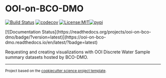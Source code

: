 OOI-on-BCO-DMO
==============================
[![Build Status](https://github.com/cooleyky/ooi-on-bco-dmo/workflows/Tests/badge.svg)](https://github.com/cooleyky/ooi-on-bco-dmo/actions)
[![codecov](https://codecov.io/gh/cooleyky/ooi-on-bco-dmo/branch/main/graph/badge.svg)](https://codecov.io/gh/cooleyky/ooi-on-bco-dmo)
[![License:MIT](https://img.shields.io/badge/License-MIT-lightgray.svg?style=flt-square)](https://opensource.org/licenses/MIT)[![pypi](https://img.shields.io/pypi/v/ooi-on-bco-dmo.svg)](https://pypi.org/project/ooi-on-bco-dmo)
<!-- [![conda-forge](https://img.shields.io/conda/dn/conda-forge/ooi-on-bco-dmo?label=conda-forge)](https://anaconda.org/conda-forge/ooi-on-bco-dmo) -->[![Documentation Status](https://readthedocs.org/projects/ooi-on-bco-dmo/badge/?version=latest)](https://ooi-on-bco-dmo.readthedocs.io/en/latest/?badge=latest)


Requesting and creating visualizations with OOI Discrete Water Sample summary datasets hosted by BCO-DMO.

--------

<p><small>Project based on the <a target="_blank" href="https://github.com/jbusecke/cookiecutter-science-project">cookiecutter science project template</a>.</small></p>
